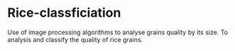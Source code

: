 # Rice-classficiation
Use of image processing algorithms to analyse grains quality by its size. To analysis and classify the quality of rice grains.
